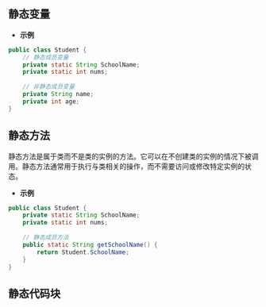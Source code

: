 
## 静态变量


- **示例** 
```java
public class Student {
    // 静态成员变量
    private static String SchoolName;
    private static int nums;
    
    // 非静态成员变量
    private String name;
    private int age;
}
```

## 静态方法
静态方法是属于类而不是类的实例的方法。它可以在不创建类的实例的情况下被调用。静态方法通常用于执行与类相关的操作，而不需要访问或修改特定实例的状态。
- **示例**
```java
public class Student {
    private static String SchoolName;
    private static int nums;
    
    // 静态成员方法
    public static String getSchoolName() {
        return Student.SchoolName;
    }
}
```

## 静态代码块
